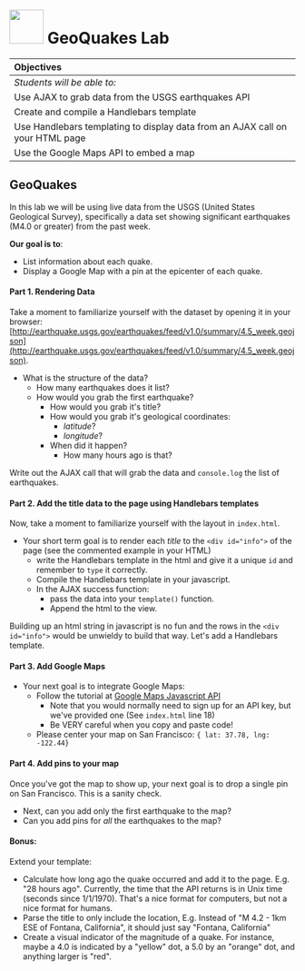 # <img src="https://cloud.githubusercontent.com/assets/7833470/10423298/ea833a68-7079-11e5-84f8-0a925ab96893.png" width="60"> GeoQuakes Lab

| Objectives |
| :--- |
| _Students will be able to:_ |
| Use AJAX to grab data from the USGS earthquakes API |
| Create and compile a Handlebars template |
| Use Handlebars templating to display data from an AJAX call on your HTML page |
| Use the Google Maps API to embed a map |

## GeoQuakes
In this lab we will be using live data from the USGS (United States Geological Survey), specifically a data set showing significant earthquakes (M4.0 or greater) from the past week.

**Our goal is to**:  
- List information about each quake.
- Display a Google Map with a pin at the epicenter of each quake.

#### Part 1. Rendering Data
Take a moment to familiarize yourself with the dataset by opening it in your browser: [http://earthquake.usgs.gov/earthquakes/feed/v1.0/summary/4.5_week.geojson](http://earthquake.usgs.gov/earthquakes/feed/v1.0/summary/4.5_week.geojson).

+ What is the structure of the data?
    + How many earthquakes does it list?
    + How would you grab the first earthquake?
        * How would you grab it's title?
        * How would you grab it's geological coordinates:
            - *latitude*?
            - *longitude*?
        * When did it happen?
            - How many hours ago is that?

Write out the AJAX call that will grab the data and `console.log` the list of earthquakes.

#### Part 2. Add the title data to the page using Handlebars templates

Now, take a moment to familiarize yourself with the layout in `index.html`.
- Your short term goal is to render each *title* to the `<div id="info">` of the page (see the commented example in your HTML)
  - write the Handlebars template in the html and give it a unique `id` and remember to `type` it correctly.
  - Compile the Handlebars template in your javascript.
  - In the AJAX success function:
    - pass the data into your `template()` function.
    - Append the html to the view.

Building up an html string in javascript is no fun and the rows in the `<div id="info">` would be unwieldy to build that way. Let's add a Handlebars template.

#### Part 3. Add Google Maps
- Your next goal is to integrate Google Maps:
    - Follow the tutorial at [Google Maps Javascript API](https://developers.google.com/maps/documentation/javascript/tutorial)
        + Note that you would normally need to sign up for an API key, but we've provided one (See `index.html` line 18)
        + Be VERY careful when you copy and paste code!
    - Please center your map on San Francisco: `{ lat: 37.78, lng: -122.44}`

#### Part 4. Add pins to your map
Once you've got the map to show up, your next goal is to drop a single pin on San Francisco. This is a sanity check.  
- Next, can you add only the first earthquake to the map?
- Can you add pins for *all* the earthquakes to the map?

#### Bonus:
Extend your template:  
- Calculate how long ago the quake occurred and add it to the page. E.g. "28 hours ago". Currently, the time that the API returns is in Unix time (seconds since 1/1/1970). That's a nice format for computers, but not a nice format for humans.
- Parse the title to only include the location, E.g. Instead of "M 4.2 - 1km ESE of Fontana, California", it should just say "Fontana, California"
- Create a visual indicator of the magnitude of a quake. For instance, maybe a 4.0 is indicated by a "yellow" dot, a 5.0 by an "orange" dot, and anything larger is "red".
